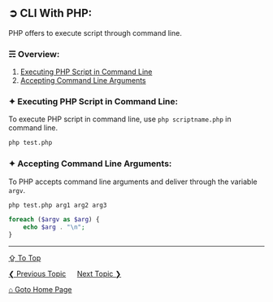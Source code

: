 ## &#10162; CLI With PHP:
PHP offers to execute script through command line.

### &#9780; Overview:
1. [Executing PHP Script in Command Line](#-executing-php-script-in-command-line)
2. [Accepting Command Line Arguments](#-accepting-command-line-arguments)

### &#10022; Executing PHP Script in Command Line:
To execute PHP script in command line, use `php scriptname.php` in command line.

```bash
php test.php
```

### &#10022; Accepting Command Line Arguments:
To PHP accepts command line arguments and deliver through the variable `argv`.

```bash
php test.php arg1 arg2 arg3
```

```php
foreach ($argv as $arg) {
    echo $arg . "\n";
}
```

---
[&#8682; To Top](#-cli-with-php)

[&#10094; Previous Topic](./xml-and-json.md) &emsp; [Next Topic &#10095;](./performance-optimization.md)

[&#8962; Goto Home Page](../README.md)